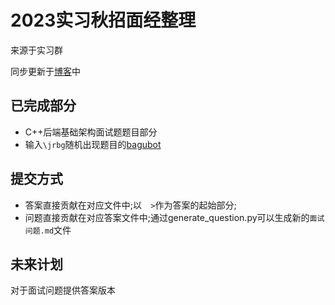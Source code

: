 # 2023实习秋招面经整理

来源于实习群

同步更新于[博客](https://tyler-ytr.github.io/2023/07/23/%E6%8B%B7%E9%97%AE/)中

## 已完成部分

- C++后端基础架构面试题题目部分
- 输入`\jrbg`随机出现题目的[bagubot](https://github.com/Tyler-ytr/bagu_bot)

## 提交方式
- 答案直接贡献在对应文件中;以`  >`作为答案的起始部分;
- 问题直接贡献在对应答案文件中;通过generate_question.py可以生成新的`面试问题.md`文件

## 未来计划

对于面试问题提供答案版本